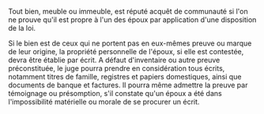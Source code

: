   
 Tout bien, meuble ou immeuble, est réputé acquêt de communauté si l'on ne prouve qu'il est propre à l'un des époux par application d'une disposition de la loi.  

  
 Si le bien est de ceux qui ne portent pas en eux-mêmes preuve ou marque de leur origine, la propriété personnelle de l'époux, si elle est contestée, devra être établie par écrit. A défaut d'inventaire ou autre preuve préconstituée, le juge pourra prendre en considération tous écrits, notamment titres de famille, registres et papiers domestiques, ainsi que documents de banque et factures. Il pourra même admettre la preuve par témoignage ou présomption, s'il constate qu'un époux a été dans l'impossibilité matérielle ou morale de se procurer un écrit.  
